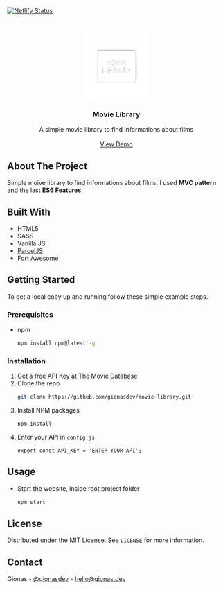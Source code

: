 [![Netlify Status](https://api.netlify.com/api/v1/badges/938c81cf-b34e-48ed-b0ff-98ac6f815f43/deploy-status)](https://app.netlify.com/sites/movie-library-vanilla-js/deploys)

<br />
<p align="center">
  <a href="https://github.com/gionasdev/movie-library">
    <img src="src/img/logo-white.png" alt="Logo" width="150" height="150">
  </a>

  <h3 align="center">Movie Library</h3>

  <p align="center">
    A simple movie library to find informations about films
    <br />
    <br />
    <a href="https://movie-library-vanilla-js.netlify.app/">View Demo</a>
  </p>
</p>


## About The Project

Simple moive library to find informations about films. I used **MVC pattern** and the last **ES6 Features**.

## Built With

* HTML5
* SASS
* Vanilla JS
* [ParcelJS](https://parceljs.org/)
* [Fort Awesome](https://fortawesome.com/)

<!-- GETTING STARTED -->
## Getting Started

To get a local copy up and running follow these simple example steps.

### Prerequisites

* npm
  ```sh
  npm install npm@latest -g
  ```

### Installation

1. Get a free API Key at [The Movie Database](https://www.themoviedb.org/documentation/api)
2. Clone the repo
   ```sh
   git clone https://github.com/gionasdev/movie-library.git
   ```
3. Install NPM packages
   ```sh
   npm install
   ```
4. Enter your API in `config.js`
   ```JS
   export const API_KEY = 'ENTER YOUR API';
   ```

<!-- USAGE EXAMPLES -->
## Usage

* Start the website, inside root project folder
  ```sh
  npm start
  ```

<!-- LICENSE -->
## License

Distributed under the MIT License. See `LICENSE` for more information.

<!-- CONTACT -->
## Contact

Gionas - [@gionasdev](https://twitter.com/gionasdev) - hello@gionas.dev

